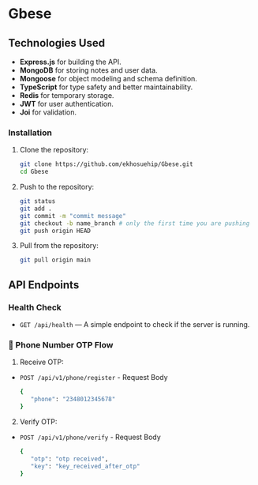 # Gbese

## **Technologies Used**
- **Express.js** for building the API.
- **MongoDB** for storing notes and user data.
- **Mongoose** for object modeling and schema definition.
- **TypeScript** for type safety and better maintainability.
- **Redis** for temporary storage.
- **JWT** for user authentication.
- **Joi** for validation.

### Installation

1. Clone the repository:

   ```bash
   git clone https://github.com/ekhosuehip/Gbese.git
   cd Gbese
   ```

2. Push to the repository:

   ```bash
   git status
   git add .
   git commit -m "commit message"
   git checkout -b name_branch # only the first time you are pushing
   git push origin HEAD
   ```

3. Pull from the repository:

   ```bash
   git pull origin main
   ```

## API Endpoints

### Health Check

- `GET /api/health` — A simple endpoint to check if the server is running.

### 📲 Phone Number OTP Flow

1. Receive OTP:
- `POST /api/v1/phone/register` -
Request Body
   ```bash
   {
      "phone": "2348012345678"
   }
   ```

2. Verify OTP:
- `POST /api/v1/phone/verify` -
Request Body
   ```bash
   {
      "otp": "otp received",
      "key": "key_received_after_otp"
   }
   ```


